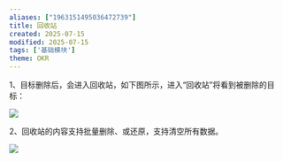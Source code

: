 ```yaml
---
aliases: ["1963151495036472739"]
title: 回收站
created: 2025-07-15
modified: 2025-07-15
tags: ['基础模块']
theme: OKR
---
```


1、目标删除后，会进入回收站，如下图所示，进入“回收站”将看到被删除的目标：

![](d1cc75bfc1a8ae09d4270fdc69c53b55.jpg)

2、回收站的内容支持批量删除、或还原，支持清空所有数据。

![](3f084cf21f1b5ad7cf4fa6e9befa3567.jpg)